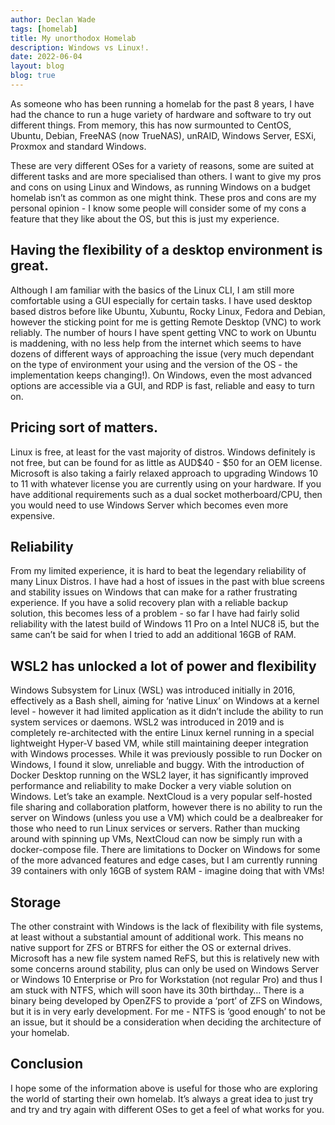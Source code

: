 ```yaml
---
author: Declan Wade
tags: [homelab]
title: My unorthodox Homelab
description: Windows vs Linux!.
date: 2022-06-04
layout: blog
blog: true
---
```


As someone who has been running a homelab for the past 8 years, I have had the chance to run a huge variety of hardware and software to try out different things. From memory, this has now surmounted to  CentOS, Ubuntu, Debian, FreeNAS (now TrueNAS), unRAID, Windows Server, ESXi, Proxmox and standard Windows. 

These are very different OSes for a variety of reasons, some are suited at different tasks and are more specialised than others. I want to give my pros and cons on using Linux and Windows, as running Windows on a budget homelab isn’t as common as one might think. 
These pros and cons are my personal opinion - I know some people will consider some of my cons a feature that they like about the OS, but this is just my experience. 

## Having the flexibility of a desktop environment is great. 

Although I am familiar with the basics of the Linux CLI, I am still more comfortable using a GUI especially for certain tasks. I have used desktop based distros before like Ubuntu, Xubuntu, Rocky Linux, Fedora and Debian, however the sticking point for me is getting Remote Desktop (VNC) to work reliably. The number of hours I have spent getting VNC to work on Ubuntu is maddening, with no less help from the internet which seems to have dozens of different ways of approaching the issue (very much dependant on the type of environment your using and the version of the OS - the implementation keeps changing!). On Windows, even the most advanced options are accessible via a GUI, and RDP is fast, reliable and easy to turn on. 

## Pricing sort of matters. 

Linux is free, at least for the vast majority of distros. Windows definitely is not free, but can be found for as little as AUD$40 - $50 for an OEM license. Microsoft is also taking a fairly relaxed approach to upgrading Windows 10 to 11 with whatever license you are currently using on your hardware. 
If you have additional requirements such as a dual socket motherboard/CPU, then you would need to use Windows Server which becomes even more expensive. 

## Reliability 

From my limited experience, it is hard to beat the legendary reliability of many Linux Distros. I have had a host of issues in the past with blue screens and stability issues on Windows that can make for a rather frustrating experience. If you have a solid recovery plan with a reliable backup solution, this becomes less of a problem - so far I have had fairly solid reliability with the latest build of Windows 11 Pro on a Intel NUC8 i5, but the same can’t be said for when I tried to add an additional 16GB of RAM. 

## WSL2 has unlocked a lot of power and flexibility 

Windows Subsystem for Linux (WSL) was introduced initially in 2016, effectively as a Bash shell, aiming for ‘native Linux’ on Windows at a kernel level - however it had limited application as it didn’t include the ability to run system services or daemons. 
WSL2 was introduced in 2019 and is completely re-architected with the entire Linux kernel running in a special lightweight Hyper-V based VM, while still maintaining deeper integration with Windows processes. 
While it was previously possible to run Docker on Windows, I found it slow, unreliable and buggy. With the introduction of Docker Desktop running on the WSL2 layer, it has significantly improved performance and reliability to make Docker a very viable solution on Windows. 
Let’s take an example. 
NextCloud is a very popular self-hosted file sharing and collaboration platform, however there is no ability to run the server on Windows (unless you use a VM) which could be a dealbreaker for those who need to run Linux services or servers. 
Rather than mucking around with spinning up VMs, NextCloud can now be simply run with a docker-compose file. 
There are limitations to Docker on Windows for some of the more advanced features and edge cases, but I am currently running 39 containers with only 16GB of system RAM - imagine doing that with VMs!

## Storage

The other constraint with Windows is the lack of flexibility with file systems, at least without a substantial amount of additional work. This means no native support for ZFS or BTRFS for either the OS or external drives. Microsoft has a new file system named ReFS, but this is relatively new with some concerns around stability, plus can only be used on Windows Server or Windows 10 Enterprise or Pro for Workstation (not regular Pro) and thus I am stuck with NTFS, which will soon have its 30th birthday…
There is a binary being developed by OpenZFS to provide a ‘port’ of ZFS on Windows, but it is in very early development. 
For me - NTFS is ‘good enough’ to not be an issue, but it should be a consideration when deciding the architecture of your homelab. 

## Conclusion

I hope some of the information above is useful for those who are exploring the world of starting their own homelab. It’s always a great idea to just try and try and try again with different OSes to get a feel of what works for you. 